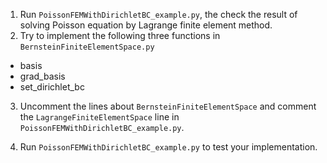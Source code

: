 1. Run `PoissonFEMWithDirichletBC_example.py`, the check the result of solving
   Poisson equation by Lagrange finite element method.
2. Try to implement the following three functions in `BernsteinFiniteElementSpace.py`

* basis
* grad_basis
* set_dirichlet_bc

3. Uncomment the lines about `BernsteinFiniteElementSpace` and comment the 
`LagrangeFiniteElementSpace` line in `PoissonFEMWithDirichletBC_example.py`.

4. Run `PoissonFEMWithDirichletBC_example.py` to test your implementation.



